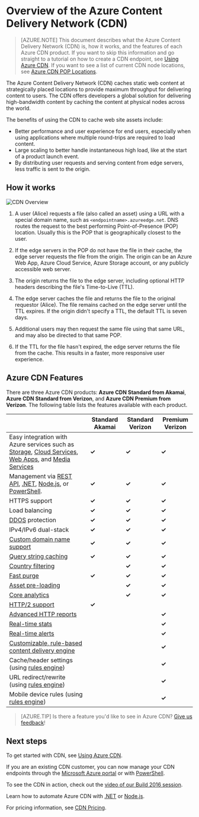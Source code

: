 <properties
	pageTitle="Azure CDN Overview | Microsoft Azure"
	description="Learn what the Azure Content Delivery Network (CDN) is and how to use it to deliver high-bandwidth content by caching blobs and static content."
	services="cdn"
	documentationCenter=""
	authors="camsoper"
	manager="erikre"
	editor=""/>

<tags
	ms.service="cdn"
	ms.workload="tbd"
	ms.tgt_pltfrm="na"
	ms.devlang="na"
	ms.topic="hero-article"
	ms.date="09/30/2016"
	ms.author="casoper"/>

# Overview of the Azure Content Delivery Network (CDN)

> [AZURE.NOTE] This document describes what the Azure Content Delivery Network (CDN) is, how it works, and the features of each Azure CDN product.  If you want to skip this information and go straight to a tutorial on how to create a CDN endpoint, see [Using Azure CDN](cdn-create-new-endpoint.md).  If you want to see a list of current CDN node locations, see [Azure CDN POP Locations](cdn-pop-locations.md).

The Azure Content Delivery Network (CDN) caches static web content at strategically placed locations to provide maximum throughput for delivering content to users.  The CDN offers developers a global solution for delivering high-bandwidth content by caching the content at physical nodes across the world. 

The benefits of using the CDN to cache web site assets include:

- Better performance and user experience for end users, especially when using applications where multiple round-trips are required to load content.
- Large scaling to better handle instantaneous high load, like at the start of a product launch event.
- By distributing user requests and serving content from edge servers, less traffic is sent to the origin.


## How it works

![CDN Overview](./media/cdn-overview/cdn-overview.png)

1. A user (Alice) requests a file (also called an asset) using a URL with a special domain name, such as `<endpointname>.azureedge.net`.  DNS routes the request to the best performing Point-of-Presence (POP) location.  Usually this is the POP that is geographically closest to the user.

2. If the edge servers in the POP do not have the file in their cache, the edge server requests the file from the origin.  The origin can be an Azure Web App, Azure Cloud Service, Azure Storage account, or any publicly accessible web server.

3. The origin returns the file to the edge server, including optional HTTP headers describing the file's Time-to-Live (TTL).

4. The edge server caches the file and returns the file to the original requestor (Alice).  The file remains cached on the edge server until the TTL expires.  If the origin didn't specify a TTL, the default TTL is seven days.

5. Additional users may then request the same file using that same URL, and may also be directed to that same POP.

6. If the TTL for the file hasn't expired, the edge server returns the file from the cache.  This results in a faster, more responsive user experience.


## Azure CDN Features

There are three Azure CDN products:  **Azure CDN Standard from Akamai**, **Azure CDN Standard from Verizon**, and **Azure CDN Premium from Verizon**.  The following table lists the features available with each product.

|       | Standard Akamai | Standard Verizon | Premium Verizon |
|-------|-----------------|------------------|-----------------|
| Easy integration with Azure services such as [Storage](cdn-create-a-storage-account-with-cdn.md), [Cloud Services](cdn-cloud-service-with-cdn.md), [Web Apps](../app-service-web/cdn-websites-with-cdn.md), and [Media Services](../media-services/media-services-manage-origins.md#enable-cdn) | **&#x2713;** | **&#x2713;** | **&#x2713;**|
| Management via [REST API](https://msdn.microsoft.com/library/mt634456.aspx), [.NET](./cdn-app-dev-net.md), [Node.js](./cdn-app-dev-node.md), or [PowerShell](./cdn-manage-powershell.md). | **&#x2713;** | **&#x2713;** | **&#x2713;** |
| HTTPS support | **&#x2713;** | **&#x2713;** | **&#x2713;** |
| Load balancing | **&#x2713;** | **&#x2713;** | **&#x2713;** |
| [DDOS](https://www.us-cert.gov/ncas/tips/ST04-015) protection | **&#x2713;** | **&#x2713;** | **&#x2713;** |
| IPv4/IPv6 dual-stack | **&#x2713;** | **&#x2713;** | **&#x2713;** |
| [Custom domain name support](cdn-map-content-to-custom-domain.md) | **&#x2713;** | **&#x2713;** | **&#x2713;** |
| [Query string caching](cdn-query-string.md) | **&#x2713;** | **&#x2713;** | **&#x2713;** |
| [Country filtering](cdn-restrict-access-by-country.md) |  | **&#x2713;** | **&#x2713;** |
| [Fast purge](cdn-purge-endpoint.md) | **&#x2713;** | **&#x2713;** | **&#x2713;** |
| [Asset pre-loading](cdn-preload-endpoint.md) |  | **&#x2713;** | **&#x2713;** |
| [Core analytics](cdn-analyze-usage-patterns.md) |  | **&#x2713;** | **&#x2713;** |
| [HTTP/2 support](https://msdn.microsoft.com/library/mt762901.aspx) | **&#x2713;**  |  |  |
| [Advanced HTTP reports](cdn-advanced-http-reports.md) | | | **&#x2713;** |
| [Real-time stats](cdn-real-time-stats.md) | | | **&#x2713;** |
| [Real-time alerts](cdn-real-time-alerts.md) | | | **&#x2713;** |
| [Customizable, rule-based content delivery engine](cdn-rules-engine.md) | | | **&#x2713;** |
| Cache/header settings (using [rules engine](cdn-rules-engine.md))  | | | **&#x2713;** |
| URL redirect/rewrite  (using [rules engine](cdn-rules-engine.md)) | | | **&#x2713;** |
| Mobile device rules (using [rules engine](cdn-rules-engine.md))  | | | **&#x2713;** |

>[AZURE.TIP] Is there a feature you'd like to see in Azure CDN?  [Give us feedback](https://feedback.azure.com/forums/169397-cdn)! 

## Next steps

To get started with CDN, see [Using Azure CDN](./cdn-create-new-endpoint.md).

If you are an existing CDN customer, you can now manage your CDN endpoints through the [Microsoft Azure portal](https://portal.azure.com) or with [PowerShell](cdn-manage-powershell.md).

To see the CDN in action, check out the [video of our Build 2016 session](https://azure.microsoft.com/documentation/videos/build-2016-leveraging-the-new-azure-cdn-apis-to-build-wicked-fast-applications/).

Learn how to automate Azure CDN with [.NET](./cdn-app-dev-net.md) or [Node.js](./cdn-app-dev-node.md).

For pricing information, see [CDN Pricing](https://azure.microsoft.com/pricing/details/cdn/).
